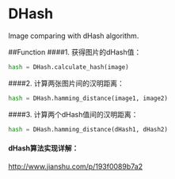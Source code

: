# DHash
Image comparing with dHash algorithm.

##Function
####1. 获得图片的dHash值：
```python
hash = DHash.calculate_hash(image)
```

####2. 计算两张图片间的汉明距离：
```python
hash = DHash.hamming_distance(image1, image2)
```

####3. 计算两个dHash值间的汉明距离：
```python
hash = DHash.hamming_distance(dHash1, dHash2)
```


#### dHash算法实现详解：
http://www.jianshu.com/p/193f0089b7a2
